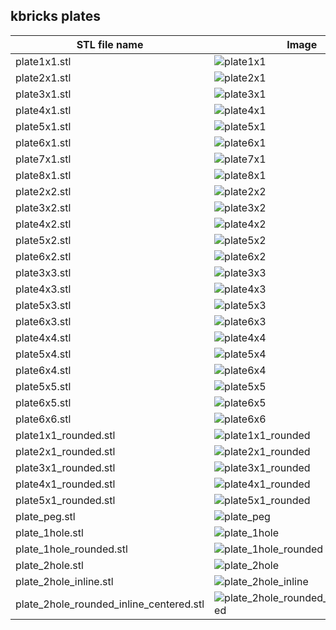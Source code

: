 ## kbricks plates

STL file name | Image
--------------|------
plate1x1.stl | ![plate1x1](../../img/plates/plate1x1.png)
plate2x1.stl | ![plate2x1](../../img/plates/plate2x1.png)
plate3x1.stl | ![plate3x1](../../img/plates/plate3x1.png)
plate4x1.stl | ![plate4x1](../../img/plates/plate4x1.png)
plate5x1.stl | ![plate5x1](../../img/plates/plate5x1.png)
plate6x1.stl | ![plate6x1](../../img/plates/plate6x1.png)
plate7x1.stl | ![plate7x1](../../img/plates/plate7x1.png)
plate8x1.stl | ![plate8x1](../../img/plates/plate8x1.png)
plate2x2.stl | ![plate2x2](../../img/plates/plate2x2.png)
plate3x2.stl | ![plate3x2](../../img/plates/plate3x2.png)
plate4x2.stl | ![plate4x2](../../img/plates/plate4x2.png)
plate5x2.stl | ![plate5x2](../../img/plates/plate5x2.png)
plate6x2.stl | ![plate6x2](../../img/plates/plate6x2.png)
plate3x3.stl | ![plate3x3](../../img/plates/plate3x3.png)
plate4x3.stl | ![plate4x3](../../img/plates/plate4x3.png)
plate5x3.stl | ![plate5x3](../../img/plates/plate5x3.png)
plate6x3.stl | ![plate6x3](../../img/plates/plate6x3.png)
plate4x4.stl | ![plate4x4](../../img/plates/plate4x4.png)
plate5x4.stl | ![plate5x4](../../img/plates/plate5x4.png)
plate6x4.stl | ![plate6x4](../../img/plates/plate6x4.png)
plate5x5.stl | ![plate5x5](../../img/plates/plate5x5.png)
plate6x5.stl | ![plate6x5](../../img/plates/plate6x5.png)
plate6x6.stl | ![plate6x6](../../img/plates/plate6x6.png)
plate1x1_rounded.stl | ![plate1x1_rounded](../../img/plates/plate1x1_rounded.png)
plate2x1_rounded.stl | ![plate2x1_rounded](../../img/plates/plate2x1_rounded.png)
plate3x1_rounded.stl | ![plate3x1_rounded](../../img/plates/plate3x1_rounded.png)
plate4x1_rounded.stl | ![plate4x1_rounded](../../img/plates/plate4x1_rounded.png)
plate5x1_rounded.stl | ![plate5x1_rounded](../../img/plates/plate5x1_rounded.png)
plate_peg.stl | ![plate_peg](../../img/plates/plate_peg.png)
plate_1hole.stl | ![plate_1hole](../../img/plates/plate_1hole.png)
plate_1hole_rounded.stl | ![plate_1hole_rounded](../../img/plates/plate_1hole_rounded.png)
plate_2hole.stl | ![plate_2hole](../../img/plates/plate_2hole.png)
plate_2hole_inline.stl | ![plate_2hole_inline](../../img/plates/plate_2hole_inline.png)
plate_2hole_rounded_inline_centered.stl | ![plate_2hole_rounded_inline_centered](../../img/plates/plate_2hole_rounded_inline_centered.png)
